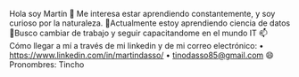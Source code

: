 Hola soy Martín
👀 Me interesa estar aprendiendo constantemente, y soy curioso por la naturaleza.
🌱Actualmente estoy aprendiendo ciencia de datos
💞️Busco cambiar de trabajo y seguir capacitandome en el mundo IT
📫 Cómo llegar a mí a través de mi linkedin y de mi correo electrónico: • https://www.linkedin.com/in/martindasso/ • tinodasso85@gmail.com
😄 Pronombres: Tincho
